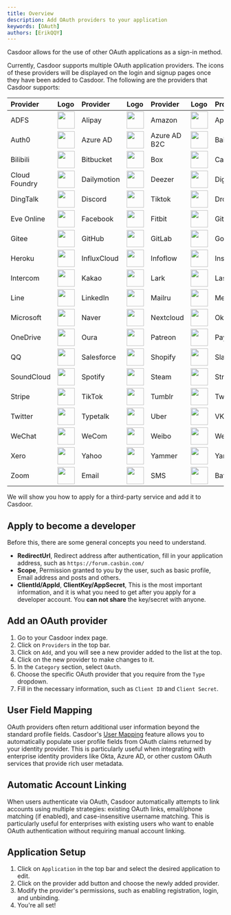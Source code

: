 ```yaml
---
title: Overview
description: Add OAuth providers to your application
keywords: [OAuth]
authors: [ErikQQY]
---
```


Casdoor allows for the use of other OAuth applications as a sign-in method.

Currently, Casdoor supports multiple OAuth application providers. The icons of these providers will be displayed on the login and signup pages once they have been added to Casdoor. The following are the providers that Casdoor supports:

| Provider      | Logo                                                                           | Provider    | Logo                                                                       | Provider     | Logo                                                                      | Provider     | Logo                                                                        |
|:--------------|:-------------------------------------------------------------------------------|:------------|:---------------------------------------------------------------------------|:-------------|:--------------------------------------------------------------------------|:-------------|:----------------------------------------------------------------------------|
| ADFS          | <img src="https://cdn.casbin.org/img/social_adfs.png" width="40" />            | Alipay      | <img src="https://cdn.casbin.org/img/social_alipay.png" width="40" />      | Amazon       | <img src="https://cdn.casbin.org/img/social_amazon.png" width="40" />     | Apple        | <img src="https://cdn.casbin.org/img/social_apple.png" width="40" />        |
| Auth0         | <img src="https://cdn.casbin.org/img/social_auth0.png" width="40" />           | Azure AD    | <img src="https://cdn.casbin.org/img/social_azuread.png" width="40" />     | Azure AD B2C | <img src="https://cdn.casbin.org/img/social_azureadb2c.png" width="40" /> | Baidu        | <img src="https://cdn.casbin.org/img/social_baidu.png" width="40" />        |
| Bilibili      | <img src="https://cdn.casbin.org/img/social_bilibili.png" width="40" />        | Bitbucket   | <img src="https://cdn.casbin.org/img/social_bitbucket.png" width="40" />   | Box          | <img src="https://cdn.casbin.org/img/social_box.png" width="40" />        | Casdoor      | <img src="https://cdn.casbin.org/img/social_casdoor.png" width="40" />      |
| Cloud Foundry | <img src="https://cdn.casbin.org/img/social_cloudfoundry.png" width="40" />    | Dailymotion | <img src="https://cdn.casbin.org/img/social_dailymotion.png" width="40" /> | Deezer       | <img src="https://cdn.casbin.org/img/social_deezer.png" width="40" />     | DigitalOcean | <img src="https://cdn.casbin.org/img/social_digitalocean.png" width="40" /> |
| DingTalk      | <img src="https://cdn.casbin.org/img/social_dingtalk.png" width="40" />        | Discord     | <img src="https://cdn.casbin.org/img/social_discord.png" width="40" />     | Tiktok       | <img src="https://cdn.casbin.org/img/social_douyin.png" width="40" />     | Dropbox      | <img src="https://cdn.casbin.org/img/social_dropbox.png" width="40" />      |
| Eve Online    | <img src="https://cdn.casbin.org/img/social_eveonline.png" width="40" />       | Facebook    | <img src="https://cdn.casbin.org/img/social_facebook.png" width="40" />    | Fitbit       | <img src="https://cdn.casbin.org/img/social_fitbit.png" width="40" />     | Gitea        | <img src="https://cdn.casbin.org/img/social_gitea.png" width="40" />        |
| Gitee         | <img src="https://cdn.casbin.org/img/social_gitee.png" width="40" />           | GitHub      | <img src="https://cdn.casbin.org/img/social_github.png" width="40" />      | GitLab       | <img src="https://cdn.casbin.org/img/social_gitlab.png" width="40" />     | Google       | <img src="https://cdn.casbin.org/img/social_google.png" width="40" />       |
| Heroku        | <img src="https://cdn.casbin.org/img/social_heroku.png" width="40" />          | InfluxCloud | <img src="https://cdn.casbin.org/img/social_influxcloud.png" width="40" /> | Infoflow     | <img src="https://cdn.casbin.org/img/social_infoflow.png" width="40" />   | Instagram    | <img src="https://cdn.casbin.org/img/social_instagram.png" width="40" />    |
| Intercom      | <img src="https://cdn.casbin.org/img/social_intercom.png" width="40" />        | Kakao       | <img src="https://cdn.casbin.org/img/social_kakao.png" width="40" />       | Lark         | <img src="https://cdn.casbin.org/img/social_lark.png" width="40" />       | Lastfm       | <img src="https://cdn.casbin.org/img/social_lastfm.png" width="40" />       |
| Line          | <img src="https://cdn.casbin.org/img/social_line.png" width="40" />            | LinkedIn    | <img src="https://cdn.casbin.org/img/social_linkedin.png" width="40" />    | Mailru       | <img src="https://cdn.casbin.org/img/social_mailru.png" width="40" />     | Meetup       | <img src="https://cdn.casbin.org/img/social_meetup.png" width="40" />       |
| Microsoft     | <img src="https://cdn.casbin.org/img/social_microsoftonline.png" width="40" /> | Naver       | <img src="https://cdn.casbin.org/img/social_naver.png" width="40" />       | Nextcloud    | <img src="https://cdn.casbin.org/img/social_nextcloud.png" width="40" />  | Okta         | <img src="https://cdn.casbin.org/img/social_okta.png" width="40" />         |
| OneDrive      | <img src="https://cdn.casbin.org/img/social_onedrive.png" width="40" />        | Oura        | <img src="https://cdn.casbin.org/img/social_oura.png" width="40" />        | Patreon      | <img src="https://cdn.casbin.org/img/social_patreon.png" width="40" />    | PayPal       | <img src="https://cdn.casbin.org/img/social_paypal.png" width="40" />       |
| QQ            | <img src="https://cdn.casbin.org/img/social_qq.png" width="40" />              | Salesforce  | <img src="https://cdn.casbin.org/img/social_salesforce.png" width="40" />  | Shopify      | <img src="https://cdn.casbin.org/img/social_shopify.png" width="40" />    | Slack        | <img src="https://cdn.casbin.org/img/social_slack.png" width="40" />        |
| SoundCloud    | <img src="https://cdn.casbin.org/img/social_soundcloud.png" width="40" />      | Spotify     | <img src="https://cdn.casbin.org/img/social_spotify.png" width="40" />     | Steam        | <img src="https://cdn.casbin.org/img/social_steam.png" width="40" />      | Strava       | <img src="https://cdn.casbin.org/img/social_strava.png" width="40" />       |
| Stripe        | <img src="https://cdn.casbin.org/img/social_stripe.png" width="40" />          | TikTok      | <img src="https://cdn.casbin.org/img/social_tiktok.png" width="40" />      | Tumblr       | <img src="https://cdn.casbin.org/img/social_tumblr.png" width="40" />     | Twitch       | <img src="https://cdn.casbin.org/img/social_twitch.png" width="40" />       |
| Twitter       | <img src="https://cdn.casbin.org/img/social_twitter.png" width="40" />         | Typetalk    | <img src="https://cdn.casbin.org/img/social_typetalk.png" width="40" />    | Uber         | <img src="https://cdn.casbin.org/img/social_uber.png" width="40" />       | VK           | <img src="https://cdn.casbin.org/img/social_vk.png" width="40" />           |
| WeChat        | <img src="https://cdn.casbin.org/img/social_wechat.png" width="40" />          | WeCom       | <img src="https://cdn.casbin.org/img/social_wecom.png" width="40" />       | Weibo        | <img src="https://cdn.casbin.org/img/social_weibo.png" width="40" />      | WePay        | <img src="https://cdn.casbin.org/img/social_wepay.png" width="40" />        |
| Xero          | <img src="https://cdn.casbin.org/img/social_xero.png" width="40" />            | Yahoo       | <img src="https://cdn.casbin.org/img/social_yahoo.png" width="40" />       | Yammer       | <img src="https://cdn.casbin.org/img/social_yammer.png" width="40" />     | Yandex       | <img src="https://cdn.casbin.org/img/social_yandex.png" width="40" />       |
| Zoom          | <img src="https://cdn.casbin.org/img/social_zoom.png" width="40" />            | Email       | <img src="https://cdn.casbin.org/img/social_mail.png" width="40" />        | SMS          | <img src="https://cdn.casbin.org/img/social_msg.png" width="40" />        | Battle.net   | <img src="https://cdn.casbin.org/img/social_battlenet.png" width="40" />    |

We will show you how to apply for a third-party service and add it to Casdoor.

## Apply to become a developer

Before this, there are some general concepts you need to understand.

- **RedirectUrl**, Redirect address after authentication, fill in your application address, such as `https://forum.casbin.com/`
- **Scope**, Permission granted to you by the user, such as basic profile, Email address and posts and others.
- **ClientId/AppId**, **ClientKey/AppSecret**, This is the most important information, and it is what you need to get after you apply for a developer account. You **can not share** the key/secret with anyone.

## Add an OAuth provider

1. Go to your Casdoor index page.
2. Click on `Providers` in the top bar.
3. Click on `Add`, and you will see a new provider added to the list at the top.
4. Click on the new provider to make changes to it.
5. In the `Category` section, select `OAuth`.
6. Choose the specific OAuth provider that you require from the `Type` dropdown.
7. Fill in the necessary information, such as `Client ID` and `Client Secret`.

## User Field Mapping

OAuth providers often return additional user information beyond the standard profile fields. Casdoor's [User Mapping](/docs/provider/oauth/user-mapping) feature allows you to automatically populate user profile fields from OAuth claims returned by your identity provider. This is particularly useful when integrating with enterprise identity providers like Okta, Azure AD, or other custom OAuth services that provide rich user metadata.

## Automatic Account Linking

When users authenticate via OAuth, Casdoor automatically attempts to link accounts using multiple strategies: existing OAuth links, email/phone matching (if enabled), and case-insensitive username matching. This is particularly useful for enterprises with existing users who want to enable OAuth authentication without requiring manual account linking.

## Application Setup

1. Click on `Application` in the top bar and select the desired application to edit.
2. Click on the provider add button and choose the newly added provider.
3. Modify the provider's permissions, such as enabling registration, login, and unbinding.
4. You're all set!
